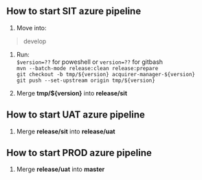 ## How to start SIT azure pipeline

 1. Move into:
> develop

 1. Run:<br>
    `$version=??` for poweshell or `version=??` for gitbash<br>
 	`mvn --batch-mode release:clean release:prepare`<br>
 	`git checkout -b tmp/${version} acquirer-manager-${version}`<br> 
 	`git push --set-upstream origin tmp/${version}`<br>
 	
 2. Merge **tmp/${version}** into **release/sit**

  ## How to start UAT azure pipeline  
  
 1. Merge **release/sit** into **release/uat**

  ## How to start PROD azure pipeline  
  
 1. Merge **release/uat** into **master**